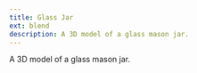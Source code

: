 ```yaml
---
title: Glass Jar
ext: blend
description: A 3D model of a glass mason jar.
---
```

A 3D model of a glass mason jar.